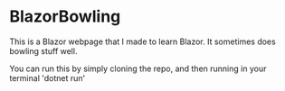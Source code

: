 # BlazorBowling
This is a Blazor webpage that I made to learn Blazor. It sometimes does bowling stuff well. 

You can run this by simply cloning the repo, and then running in your terminal 'dotnet run' 
